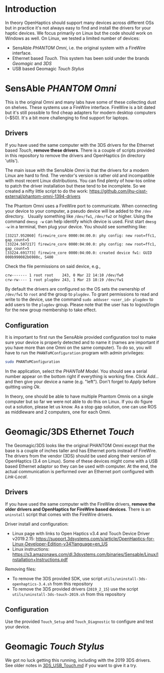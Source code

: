 # Introduction

In theory OpenHaptics should support many devices across different OSs but in practice it's not always easy to find and install the drivers for your haptic devices.  We focus primarily on Linux but the code should work on Windows as well.  On Linux, we tested a limited number of devices:
* SensAble *PHANTOM Omni*, i.e. the original system with a FireWire interface.
* Ethernet based *Touch*.  This system has been sold under the brands *Geomagic* and *3DS*
* USB based Geomagic *Touch Stylus*

# SensAble *PHANTOM Omni*

This is the original Omni and many labs have some of these collecting dust on shelves.  These systems use a FireWire interface.  FireWire is a bit dated but it's still possible to find cheap adapters for modern desktop computers (~$50).  It's a bit more challenging to find support for laptops.

## Drivers

If you have used the same computer with the 3DS drivers for the Ethernet based *Touch*, **remove these drivers**.  There is a couple of scripts provided in this repository to remove the drivers and OpenHaptics (in directory 'utils').

The main issue with the SensAble *Omni* is that the drivers for a modern Linux are hard to find.   The vendor's version is rather old and incompatible with most recent Linux distributions.  You can find plenty of how-tos online to patch the driver installation but these tend to be incomplete.  So we created a nifty little script to do the work:  https://github.com/jhu-cisst-external/phantom-omni-1394-drivers

The Phantom Omni uses a FireWire port to communicate.  When connecting your device to your computer, a pseudo device will be added to the `/dev` directory.   Usually something like `/dev/fw1`, `/dev/fw2` or higher.  Using the command `dmesg -w` can help identify which device is used.  First start `dmesg -w` in a terminal, then plug your device.  You should see something like:
```
[33217.952060] firewire_core 0000:04:00.0: phy config: new root=ffc1, gap_count=5
[33224.507217] firewire_core 0000:04:00.0: phy config: new root=ffc1, gap_count=5
[33224.691773] firewire_core 0000:04:00.0: created device fw1: GUID 000b990082b6980c, S400
```
Check the file permissions on said device, e.g.,
```sh
crw------- 1 root root    243, 0 Mar 22 14:10 /dev/fw0
crw-rw---- 1 root plugdev 243, 1 Mar 23 18:19 /dev/fw1
```
By default the drivers are configured so the OS sets the ownership of `/dev/fw1` to `root` and the group to `plugdev`.  To grant permissions to read and write to the device, use the command `sudo adduser <user_id> plugdev` to add users to the `plugdev` group.   Please note that the user has to logout/login for the new group membership to take effect.

## Configuration

It is important to first run the SensAble provided configuration tool to make sure your device is properly detected and to name it (names are important if you have more than one Omni on the same computer).   To do so, you will have to run the `PHANToMConfiguration` program with admin privileges:
```sh
sudo PHANToMConfiguration
```
In the application, select the *PHANToM Model*.  You should see a serial number appear on the bottom right if everything is working fine.  Click *Add...* and then give your device a name (e.g. "left").  Don't forget to *Apply* before quitting using *Ok*.

In theory, one should be able to have multiple Phantom Omnis on a single computer but so far we were not able to do this on Linux.   If you do figure out a solution, please let us know.   As a stop gap solution, one can use ROS as middleware and 2 computers, one for each Omni.

# Geomagic/3DS Ethernet *Touch*

The Geomagic/3DS looks like the original PHANTOM Omni except that the base is a couple of inches taller and has Ethernet ports instead of FireWire.  The drivers from the vendor (3DS) should be used along their version of OpenHaptics (3.4 on Linux).  Some of these devices might come with a USB based Ethernet adaptor so they can be used with computer.  At the end, the actual communication is performed over an Ethernet port configured with *Link-Local*.

## Drivers

If you have used the same computer with the FireWire drivers, **remove the older drivers and OpenHaptics for FireWire based devices**.  There is an `uninstall` script that comes with the FireWire drivers.

Driver install and configuration:

* Linux page with links to Open Haptics v3.4 and Touch Device Driver v2019.2.15: https://support.3dsystems.com/s/article/OpenHaptics-for-Linux-Developer-Edition-v34?language=en_US
* Linux instructions: https://s3.amazonaws.com/dl.3dsystems.com/binaries/Sensable/Linux/Installation+Instructions.pdf

Removing files:
* To remove the 3DS provided SDK, use script `utils/uninstall-3ds-openhaptics-3.4.sh` from this repository
* To remove the 3DS provided drivers (`2019_2_15`) use the script `utils/uninstall-3ds-touch-2019.sh` from this repository

## Configuration

Use the provided `Touch_Setup` and `Touch_Diagnostic` to configure and test your device.

# Geomagic *Touch Stylus*

We got no luck getting this running, including with the 2019 3DS drivers.  See older notes in [3DS_USB_Touch.md](3DS_USB_Touch) if you want to give it a try.
